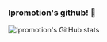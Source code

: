 ### lpromotion's github! 👋

<!--
**lpromotion/lpromotion** is a ✨ _special_ ✨ repository because its `README.md` (this file) appears on your GitHub profile.

Here are some ideas to get you started:

- 🔭 I’m currently working on ...
- 🌱 I’m currently learning ...
- 👯 I’m looking to collaborate on ...
- 🤔 I’m looking for help with ...
- 💬 Ask me about ...
- 📫 How to reach me: ...
- 😄 Pronouns: ...
- ⚡ Fun fact: ...
-->

![lpromotion's GitHub stats](https://github-readme-stats.vercel.app/api?username=lpromotion&show_icons=true&theme=tokyonight)
